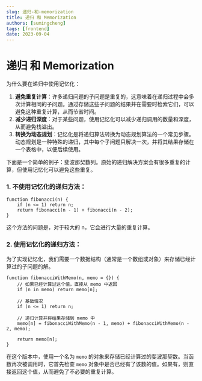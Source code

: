 ```yaml
---
slug: 递归-和-memorization
title: 递归 和 Memorization
authors: [sumingcheng]
tags: [frontend]
date: 2023-09-04
---
```


# 递归 和 Memorization



 



为什么要在递归中使用记忆化：

1. **避免重复计算**：许多递归问题的子问题是重复的，这意味着在递归过程中会多次计算相同的子问题。通过存储这些子问题的结果并在需要时检索它们，可以避免这种重复计算，从而节省时间。
2. **减少递归深度**：对于某些问题，使用记忆化可以减少递归调用的数量和深度，从而避免栈溢出。
3. **转换为动态规划**：记忆化是将递归算法转换为动态规划算法的一个常见步骤。动态规划是一种特殊的递归，其中每个子问题只解决一次，并将其结果存储在一个表格中，以便后续使用。

下面是一个简单的例子：斐波那契数列。原始的递归解决方案会有很多重复的计算，但使用记忆化可以避免这些重复。

### 1. 不使用记忆化的递归方法：  
```
function fibonacci(n) {
    if (n <= 1) return n;
    return fibonacci(n - 1) + fibonacci(n - 2);
}

```

这个方法的问题是，对于较大的 n，它会进行大量的重复计算。

### 2. 使用记忆化的递归方法：  

为了实现记忆化，我们需要一个数据结构（通常是一个数组或对象）来存储已经计算过的子问题的解。

```
function fibonacciWithMemo(n, memo = {}) {
    // 如果已经计算过这个值，直接从 memo 中返回
    if (n in memo) return memo[n];
    
    // 基础情况
    if (n <= 1) return n;

    // 递归计算并将结果存储到 memo 中
    memo[n] = fibonacciWithMemo(n - 1, memo) + fibonacciWithMemo(n - 2, memo);
    
    return memo[n];
}

```

在这个版本中，使用一个名为 `memo` 的对象来存储已经计算过的斐波那契数。当函数再次被调用时，它首先检查 `memo` 对象中是否已经有了该数的值。如果有，则直接返回这个值，从而避免了不必要的重复计算。